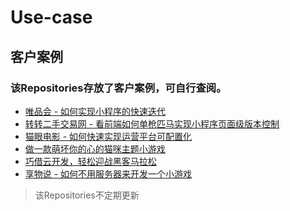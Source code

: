 # Use-case
## 客户案例
### 该Repositories存放了客户案例，可自行查阅。
- [唯品会 - 如何实现小程序的快速迭代](https://github.com/TencentCloudBase/Use-case/tree/master/%E5%94%AF%E5%93%81%E4%BC%9A%20-%20%E5%A6%82%E4%BD%95%E5%AE%9E%E7%8E%B0%E5%B0%8F%E7%A8%8B%E5%BA%8F%E7%9A%84%E5%BF%AB%E9%80%9F%E8%BF%AD%E4%BB%A3)</br>
- [转转二手交易网 - 看前端如何单枪匹马实现小程序页面级版本控制](https://github.com/TencentCloudBase/Use-case/tree/master/%E8%BD%AC%E8%BD%AC%E4%BA%8C%E6%89%8B%E4%BA%A4%E6%98%93%E7%BD%91%20-%20%E7%9C%8B%E5%89%8D%E7%AB%AF%E5%A6%82%E4%BD%95%E5%8D%95%E6%9E%AA%E5%8C%B9%E9%A9%AC%E5%AE%9E%E7%8E%B0%E5%B0%8F%E7%A8%8B%E5%BA%8F%E9%A1%B5%E9%9D%A2%E7%BA%A7%E7%89%88%E6%9C%AC%E6%8E%A7%E5%88%B6)</br>
- [猫眼电影 - 如何快速实现运营平台可配置化](https://github.com/TencentCloudBase/Use-case/tree/master/%E7%8C%AB%E7%9C%BC%E7%94%B5%E5%BD%B1%20-%20%E5%A6%82%E4%BD%95%E5%BF%AB%E9%80%9F%E5%AE%9E%E7%8E%B0%E8%BF%90%E8%90%A5%E5%B9%B3%E5%8F%B0%E5%8F%AF%E9%85%8D%E7%BD%AE%E5%8C%96)</br>
- [做一款萌坏你的心的猫咪主题小游戏](https://github.com/TencentCloudBase/Use-case/tree/master/%E5%81%9A%E4%B8%80%E6%AC%BE%E8%90%8C%E5%9D%8F%E4%BD%A0%E7%9A%84%E5%BF%83%E7%9A%84%E7%8C%AB%E5%92%AA%E4%B8%BB%E9%A2%98%E5%B0%8F%E6%B8%B8%E6%88%8F)</br>
- [巧借云开发，轻松迎战黑客马拉松](https://github.com/TencentCloudBase/Use-case/tree/master/%E5%B7%A7%E5%80%9F%E4%BA%91%E5%BC%80%E5%8F%91%EF%BC%8C%E8%BD%BB%E6%9D%BE%E8%BF%8E%E6%88%98%E9%BB%91%E5%AE%A2%E9%A9%AC%E6%8B%89%E6%9D%BE)</br>
- [享物说 - 如何不用服务器来开发一个小游戏](https://github.com/TencentCloudBase/Use-case/tree/master/%E4%BA%AB%E7%89%A9%E8%AF%B4%20-%20%E5%A6%82%E4%BD%95%E4%B8%8D%E7%94%A8%E6%9C%8D%E5%8A%A1%E5%99%A8%E6%9D%A5%E5%BC%80%E5%8F%91%E4%B8%80%E4%B8%AA%E5%B0%8F%E6%B8%B8%E6%88%8F)</br>

>该Repositories不定期更新
